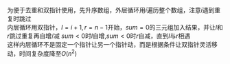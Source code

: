为便于去重和双指针使用，先升序数组，外层循环用$i$遍历整个数组，注意$i$遇到重复时跳过  
内层循环用双指针，$l=i+1,r=n-1$开始，$sum=0$的三元组加入结果，并让$l$和$r$跳过重复再自增/减
$sum<0$时$l$自增,$sum<0$时$r$自减，直到$l$与$r$相遇  
这样内层循环不是固定一个指针让另一个指针动，而是根据条件让双指针灵活移动，时间复杂度降至$O(n^2)$